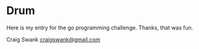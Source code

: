 Drum
====

Here is my entry for the go programming challenge.  Thanks, that was fun.

Craig Swank
craigswank@gmail.com
